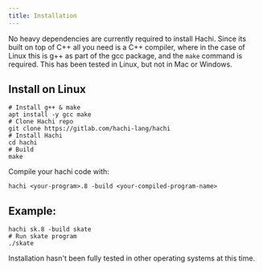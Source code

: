 ```yaml
---
title: Installation
---
```



No heavy dependencies are currently required to install Hachi. Since its built on top of C++ all you need is a C++ compiler, where in the case of Linux this is g++ as part of the gcc package, and the `make` command is required. This has been tested in Linux, but not in Mac or Windows.



## Install on Linux
    # Install g++ & make
    apt install -y gcc make
    # Clone Hachi repo
    git clone https://gitlab.com/hachi-lang/hachi
    # Install Hachi
    cd hachi
    # Build
    make

Compile your hachi code with:

    hachi <your-program>.8 -build <your-compiled-program-name>

## Example:

    hachi sk.8 -build skate
    # Run skate program
    ./skate

Installation hasn't been fully tested in other operating systems at this time.
